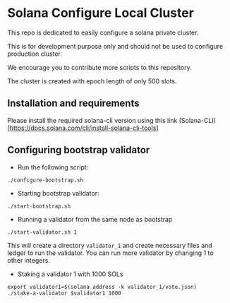# Solana Configure Local Cluster

This repo is dedicated to easily configure a solana private cluster.

This is for development purpose only and should not be used to configure production cluster.

We encourage you to contribute more scripts to this repository.

The cluster is created with epoch length of only 500 slots.

## Installation and requirements
Please install the required solana-cli version using this link (Solana-CLI)[https://docs.solana.com/cli/install-solana-cli-tools]

## Configuring bootstrap validator

* Run the following script:
```
./configure-bootstrap.sh
```

* Starting bootstrap validator:
```
./start-bootstrap.sh
```

* Running a validator from the same node as bootstrap
```
./start-validator.sh 1
```

This will create a directory `validator_1` and create necessary files and ledger to run the validator.
You can run more validator by changing 1 to other integers.

* Staking a validator 1 with 1000 SOLs
```
export validator1=$(solana address -k validator_1/vote.json)
./stake-a-validator $validator1 1000
```